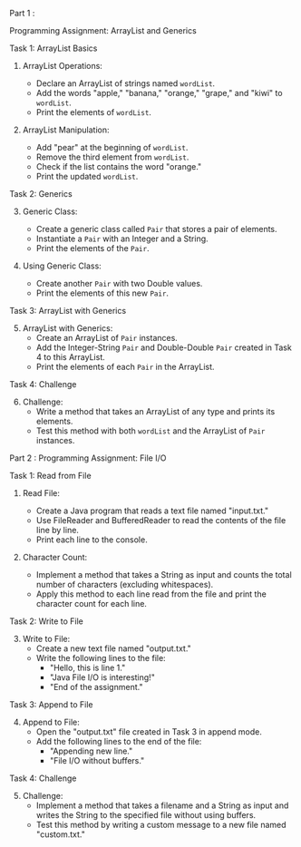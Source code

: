 Part 1 : 

Programming Assignment: ArrayList and Generics

Task 1: ArrayList Basics

1. ArrayList Operations:
   - Declare an ArrayList of strings named `wordList`.
   - Add the words "apple," "banana," "orange," "grape," and "kiwi" to `wordList`.
   - Print the elements of `wordList`.

2. ArrayList Manipulation:
   - Add "pear" at the beginning of `wordList`.
   - Remove the third element from `wordList`.
   - Check if the list contains the word "orange."
   - Print the updated `wordList`.

Task 2: Generics

3. Generic Class:
   - Create a generic class called `Pair` that stores a pair of elements.
   - Instantiate a `Pair` with an Integer and a String.
   - Print the elements of the `Pair`.

4. Using Generic Class:
   - Create another `Pair` with two Double values.
   - Print the elements of this new `Pair`.

Task 3: ArrayList with Generics

5. ArrayList with Generics:
   - Create an ArrayList of `Pair` instances.
   - Add the Integer-String `Pair` and Double-Double `Pair` created in Task 4 to this ArrayList.
   - Print the elements of each `Pair` in the ArrayList.

Task 4: Challenge

6. Challenge:
   - Write a method that takes an ArrayList of any type and prints its elements.
   - Test this method with both `wordList` and the ArrayList of `Pair` instances.



Part 2 : 
Programming Assignment: File I/O 

Task 1: Read from File

1. Read File:
   - Create a Java program that reads a text file named "input.txt."
   - Use FileReader and BufferedReader to read the contents of the file line by line.
   - Print each line to the console.

2. Character Count:
   - Implement a method that takes a String as input and counts the total number of characters (excluding whitespaces).
   - Apply this method to each line read from the file and print the character count for each line.

Task 2: Write to File

3. Write to File:
   - Create a new text file named "output.txt."
   - Write the following lines to the file:
     - "Hello, this is line 1."
     - "Java File I/O is interesting!"
     - "End of the assignment."

Task 3: Append to File

4. Append to File:
   - Open the "output.txt" file created in Task 3 in append mode.
   - Add the following lines to the end of the file:
     - "Appending new line."
     - "File I/O without buffers."

Task 4: Challenge

5. Challenge:
   - Implement a method that takes a filename and a String as input and writes the String to the specified file without using buffers.
   - Test this method by writing a custom message to a new file named "custom.txt."
